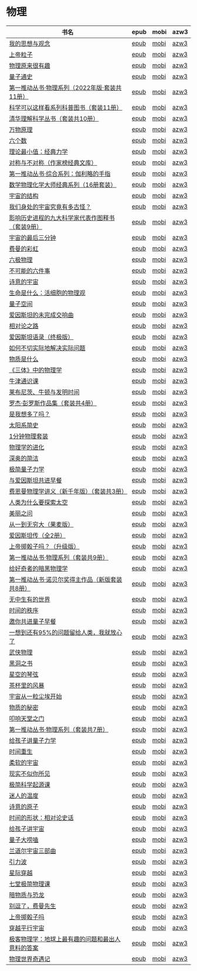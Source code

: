 # 物理

| 书名 | epub | mobi | azw3 |
| --- | --- | --- | --- |
| [我的思想与观念](http://ct.dalanmei.com/f/31084289-771231166-eb4274) | [epub](http://ct.dalanmei.com/f/31084289-771231166-eb4274) | [mobi](http://ct.dalanmei.com/f/31084289-771246435-80fac1) | [azw3](http://ct.dalanmei.com/f/31084289-771236258-313b89) |
| [上帝粒子](http://ct.dalanmei.com/f/31084289-771231698-e6019a) | [epub](http://ct.dalanmei.com/f/31084289-771231698-e6019a) | [mobi](http://ct.dalanmei.com/f/31084289-771246898-e26cbb) | [azw3](http://ct.dalanmei.com/f/31084289-771236599-3e08a1) |
| [物理原来很有趣](http://ct.dalanmei.com/f/31084289-771232194-bc023f) | [epub](http://ct.dalanmei.com/f/31084289-771232194-bc023f) | [mobi](http://ct.dalanmei.com/f/31084289-771247254-881090) | [azw3](http://ct.dalanmei.com/f/31084289-771240275-c025f7) |
| [量子通史](http://ct.dalanmei.com/f/31084289-771228349-eb802e) | [epub](http://ct.dalanmei.com/f/31084289-771228349-eb802e) | [mobi](http://ct.dalanmei.com/f/31084289-771247337-59871c) | [azw3](http://ct.dalanmei.com/f/31084289-771232403-487bc7) |
| [第一推动丛书·物理系列（2022年版·套装共11册）](http://ct.dalanmei.com/f/31084289-771229875-efccd0) | [epub](http://ct.dalanmei.com/f/31084289-771229875-efccd0) | [mobi](http://ct.dalanmei.com/f/31084289-771241336-76201a) | [azw3](http://ct.dalanmei.com/f/31084289-771233441-e3f671) |
| [科学可以这样看系列科普图书（套装11册）](http://ct.dalanmei.com/f/31084289-771230833-bd7a82) | [epub](http://ct.dalanmei.com/f/31084289-771230833-bd7a82) | [mobi](http://ct.dalanmei.com/f/31084289-771246344-bf96a6) | [azw3](http://ct.dalanmei.com/f/31084289-771236083-491bec) |
| [清华理解科学丛书（套装共10册）](http://ct.dalanmei.com/f/31084289-601222134-34fc36) | [epub](http://ct.dalanmei.com/f/31084289-601222134-34fc36) | [mobi](http://ct.dalanmei.com/f/31084289-601222537-0ce916) | [azw3](http://ct.dalanmei.com/f/31084289-601222424-4ce49e) |
| [万物原理](http://ct.dalanmei.com/f/31084289-589444209-96d85e) | [epub](http://ct.dalanmei.com/f/31084289-589444209-96d85e) | [mobi](http://ct.dalanmei.com/f/31084289-589491767-9a1dd0) | [azw3](http://ct.dalanmei.com/f/31084289-589487601-c349e9) |
| [六个数](http://ct.dalanmei.com/f/31084289-577376382-9acf53) | [epub](http://ct.dalanmei.com/f/31084289-577376382-9acf53) | [mobi](http://ct.dalanmei.com/f/31084289-577383790-018a1c) | [azw3](http://ct.dalanmei.com/f/31084289-577384254-03ac0b) |
| [理论最小值：经典力学](http://ct.dalanmei.com/f/31084289-577376477-87c993) | [epub](http://ct.dalanmei.com/f/31084289-577376477-87c993) | [mobi](http://ct.dalanmei.com/f/31084289-577383810-1d6a41) | [azw3](http://ct.dalanmei.com/f/31084289-577384262-fdc891) |
| [对称与不对称（作家榜经典文库）](http://ct.dalanmei.com/f/31084289-575257029-6d7c5b) | [epub](http://ct.dalanmei.com/f/31084289-575257029-6d7c5b) | [mobi](http://ct.dalanmei.com/f/31084289-575337843-4a8767) | [azw3](http://ct.dalanmei.com/f/31084289-575310830-8abf13) |
| [第一推动丛书·综合系列：伽利略的手指](http://ct.dalanmei.com/f/31084289-570174955-9f5581) | [epub](http://ct.dalanmei.com/f/31084289-570174955-9f5581) | [mobi](http://ct.dalanmei.com/f/31084289-570300381-007075) | [azw3](http://ct.dalanmei.com/f/31084289-570369688-406bb7) |
| [数学物理化学大师经典系列（16册套装）](http://ct.dalanmei.com/f/31084289-570154935-33dae0) | [epub](http://ct.dalanmei.com/f/31084289-570154935-33dae0) | [mobi](http://ct.dalanmei.com/f/31084289-570325769-2e81e7) | [azw3](http://ct.dalanmei.com/f/31084289-571395386-46768c) |
| [宇宙的结构](http://ct.dalanmei.com/f/31084289-570160536-a40447) | [epub](http://ct.dalanmei.com/f/31084289-570160536-a40447) | [mobi](http://ct.dalanmei.com/f/31084289-570352585-9d901a) | [azw3](http://ct.dalanmei.com/f/31084289-571401051-55ab84) |
| [我们身处的宇宙究竟有多古怪？](http://ct.dalanmei.com/f/31084289-570148532-08ca2e) | [epub](http://ct.dalanmei.com/f/31084289-570148532-08ca2e) | [mobi](http://ct.dalanmei.com/f/31084289-570357523-3ec76d) | [azw3](http://ct.dalanmei.com/f/31084289-571404859-c80512) |
| [影响历史进程的九大科学家代表作图释书（套装9册）](http://ct.dalanmei.com/f/31084289-570149974-0eecf3) | [epub](http://ct.dalanmei.com/f/31084289-570149974-0eecf3) | [mobi](http://ct.dalanmei.com/f/31084289-570357622-28d193) | [azw3](http://ct.dalanmei.com/f/31084289-571405661-c4d0b9) |
| [宇宙的最后三分钟](http://ct.dalanmei.com/f/31084289-570150749-ebb5c6) | [epub](http://ct.dalanmei.com/f/31084289-570150749-ebb5c6) | [mobi](http://ct.dalanmei.com/f/31084289-570357693-e2322d) | [azw3](http://ct.dalanmei.com/f/31084289-571405809-53a348) |
| [费曼的彩虹](http://ct.dalanmei.com/f/31084289-569464455-0aef99) | [epub](http://ct.dalanmei.com/f/31084289-569464455-0aef99) | [mobi](http://ct.dalanmei.com/f/31084289-570251262-7c7fd9) | [azw3](http://ct.dalanmei.com/f/31084289-571411076-477ae9) |
| [六极物理](http://ct.dalanmei.com/f/31084289-569464664-ac4541) | [epub](http://ct.dalanmei.com/f/31084289-569464664-ac4541) | [mobi](http://ct.dalanmei.com/f/31084289-570252317-a27300) | [azw3](http://ct.dalanmei.com/f/31084289-571411442-046c04) |
| [不可能的六件事](http://ct.dalanmei.com/f/31084289-570107664-e9b1db) | [epub](http://ct.dalanmei.com/f/31084289-570107664-e9b1db) | [mobi](http://ct.dalanmei.com/f/31084289-570256820-5e573b) | [azw3](http://ct.dalanmei.com/f/31084289-571415307-5b0be3) |
| [诗意的宇宙](http://ct.dalanmei.com/f/31084289-569452776-36e74a) | [epub](http://ct.dalanmei.com/f/31084289-569452776-36e74a) | [mobi](http://ct.dalanmei.com/f/31084289-570239717-fdea91) | [azw3](http://ct.dalanmei.com/f/31084289-571419659-5cbace) |
| [生命是什么：活细胞的物理观](http://ct.dalanmei.com/f/31084289-571731107-6961ab) | [epub](http://ct.dalanmei.com/f/31084289-571731107-6961ab) | [mobi](http://ct.dalanmei.com/f/31084289-572067697-4f9495) | [azw3](http://ct.dalanmei.com/f/31084289-572086362-8ca238) |
| [量子空间](http://ct.dalanmei.com/f/31084289-571729448-f64636) | [epub](http://ct.dalanmei.com/f/31084289-571729448-f64636) | [mobi](http://ct.dalanmei.com/f/31084289-572080721-71855f) | [azw3](http://ct.dalanmei.com/f/31084289-572108519-3990f0) |
| [爱因斯坦的未完成交响曲](http://ct.dalanmei.com/f/31084289-571729004-8c607f) | [epub](http://ct.dalanmei.com/f/31084289-571729004-8c607f) | [mobi](http://ct.dalanmei.com/f/31084289-572085084-5d27a7) | [azw3](http://ct.dalanmei.com/f/31084289-572112322-91311f) |
| [相对论之路](http://ct.dalanmei.com/f/31084289-571729000-1ecc1b) | [epub](http://ct.dalanmei.com/f/31084289-571729000-1ecc1b) | [mobi](http://ct.dalanmei.com/f/31084289-572085121-fd3d1e) | [azw3](http://ct.dalanmei.com/f/31084289-572112337-c6676d) |
| [爱因斯坦语录（终极版）](http://ct.dalanmei.com/f/31084289-571728679-c09a1a) | [epub](http://ct.dalanmei.com/f/31084289-571728679-c09a1a) | [mobi](http://ct.dalanmei.com/f/31084289-572087541-3dba8c) | [azw3](http://ct.dalanmei.com/f/31084289-572112652-356e6f) |
| [如何不切实际地解决实际问题](http://ct.dalanmei.com/f/31084289-571726027-8e10ca) | [epub](http://ct.dalanmei.com/f/31084289-571726027-8e10ca) | [mobi](http://ct.dalanmei.com/f/31084289-572109532-ffe73d) | [azw3](http://ct.dalanmei.com/f/31084289-572115615-d37352) |
| [物质是什么](http://ct.dalanmei.com/f/31084289-571723870-7bef7c) | [epub](http://ct.dalanmei.com/f/31084289-571723870-7bef7c) | [mobi](http://ct.dalanmei.com/f/31084289-572112350-f77344) | [azw3](http://ct.dalanmei.com/f/31084289-572116247-d5095d) |
| [《三体》中的物理学](http://ct.dalanmei.com/f/31084289-571723127-30b27b) | [epub](http://ct.dalanmei.com/f/31084289-571723127-30b27b) | [mobi](http://ct.dalanmei.com/f/31084289-572112677-a34ac0) | [azw3](http://ct.dalanmei.com/f/31084289-572116935-23fa45) |
| [牛津通识课](http://ct.dalanmei.com/f/31084289-571715396-8f0988) | [epub](http://ct.dalanmei.com/f/31084289-571715396-8f0988) | [mobi](http://ct.dalanmei.com/f/31084289-572113890-7aef4e) | [azw3](http://ct.dalanmei.com/f/31084289-572121967-3d5548) |
| [莱布尼茨、牛顿与发明时间](http://ct.dalanmei.com/f/31084289-571712536-37130e) | [epub](http://ct.dalanmei.com/f/31084289-571712536-37130e) | [mobi](http://ct.dalanmei.com/f/31084289-572114594-799ec9) | [azw3](http://ct.dalanmei.com/f/31084289-572132060-6964d0) |
| [罗杰·彭罗斯作品集（套装共4册）](http://ct.dalanmei.com/f/31084289-571711900-b2a680) | [epub](http://ct.dalanmei.com/f/31084289-571711900-b2a680) | [mobi](http://ct.dalanmei.com/f/31084289-572114676-cee52c) | [azw3](http://ct.dalanmei.com/f/31084289-572133095-ed71dd) |
| [是我想多了吗？](http://ct.dalanmei.com/f/31084289-571710249-ebbba5) | [epub](http://ct.dalanmei.com/f/31084289-571710249-ebbba5) | [mobi](http://ct.dalanmei.com/f/31084289-572114988-460de7) | [azw3](http://ct.dalanmei.com/f/31084289-572135457-26bd2d) |
| [太阳系简史](http://ct.dalanmei.com/f/31084289-571709187-8533f8) | [epub](http://ct.dalanmei.com/f/31084289-571709187-8533f8) | [mobi](http://ct.dalanmei.com/f/31084289-572115213-053a4d) | [azw3](http://ct.dalanmei.com/f/31084289-572136539-c8a6aa) |
| [1分钟物理套装](None) | [epub](None) | [mobi](None) | [azw3](None) |
| [物理学的进化](http://ct.dalanmei.com/f/31084289-571678727-b31817) | [epub](http://ct.dalanmei.com/f/31084289-571678727-b31817) | [mobi](http://ct.dalanmei.com/f/31084289-572116098-9a511b) | [azw3](http://ct.dalanmei.com/f/31084289-572156920-853cf6) |
| [深奥的简洁](http://ct.dalanmei.com/f/31084289-571662945-11b8f5) | [epub](http://ct.dalanmei.com/f/31084289-571662945-11b8f5) | [mobi](http://ct.dalanmei.com/f/31084289-572116738-7ec3a5) | [azw3](http://ct.dalanmei.com/f/31084289-572176888-05a146) |
| [极简量子力学](http://ct.dalanmei.com/f/31084289-571642802-e683f6) | [epub](http://ct.dalanmei.com/f/31084289-571642802-e683f6) | [mobi](http://ct.dalanmei.com/f/31084289-572120463-08560f) | [azw3](http://ct.dalanmei.com/f/31084289-572180758-1f86cf) |
| [与爱因斯坦共进早餐](http://ct.dalanmei.com/f/31084289-571638694-415ce1) | [epub](http://ct.dalanmei.com/f/31084289-571638694-415ce1) | [mobi](http://ct.dalanmei.com/f/31084289-572120882-7778bc) | [azw3](http://ct.dalanmei.com/f/31084289-572182173-4f18cd) |
| [费恩曼物理学讲义（新千年版）（套装共3册）](http://ct.dalanmei.com/f/31084289-571635077-efaf13) | [epub](http://ct.dalanmei.com/f/31084289-571635077-efaf13) | [mobi](http://ct.dalanmei.com/f/31084289-572125750-c20a60) | [azw3](http://ct.dalanmei.com/f/31084289-572186377-addf68) |
| [人类为什么要探索太空](http://ct.dalanmei.com/f/31084289-571632415-d4b4db) | [epub](http://ct.dalanmei.com/f/31084289-571632415-d4b4db) | [mobi](http://ct.dalanmei.com/f/31084289-572125907-0a18ae) | [azw3](http://ct.dalanmei.com/f/31084289-572186454-4e51fd) |
| [美丽之问](http://ct.dalanmei.com/f/31084289-571538306-5fc907) | [epub](http://ct.dalanmei.com/f/31084289-571538306-5fc907) | [mobi](http://ct.dalanmei.com/f/31084289-571806497-a36518) | [azw3](http://ct.dalanmei.com/f/31084289-572195916-1ea05b) |
| [从一到无穷大（果麦版）](http://ct.dalanmei.com/f/31084289-571541075-15a5fa) | [epub](http://ct.dalanmei.com/f/31084289-571541075-15a5fa) | [mobi](http://ct.dalanmei.com/f/31084289-571808856-ff5b38) | [azw3](http://ct.dalanmei.com/f/31084289-572196277-5d66a9) |
| [爱因斯坦传（全2册）](http://ct.dalanmei.com/f/31084289-571542482-8b38e1) | [epub](http://ct.dalanmei.com/f/31084289-571542482-8b38e1) | [mobi](http://ct.dalanmei.com/f/31084289-571812329-2c0664) | [azw3](http://ct.dalanmei.com/f/31084289-572196456-479cb4) |
| [上帝掷骰子吗？（升级版）](http://ct.dalanmei.com/f/31084289-571551147-9a2ab5) | [epub](http://ct.dalanmei.com/f/31084289-571551147-9a2ab5) | [mobi](http://ct.dalanmei.com/f/31084289-571862717-d4aacd) | [azw3](http://ct.dalanmei.com/f/31084289-572202136-f4a251) |
| [第一推动丛书·物理系列（套装共9册）](http://ct.dalanmei.com/f/31084289-571556043-68db76) | [epub](http://ct.dalanmei.com/f/31084289-571556043-68db76) | [mobi](http://ct.dalanmei.com/f/31084289-571912208-75ed6e) | [azw3](http://ct.dalanmei.com/f/31084289-572203304-a00976) |
| [给好奇者的暗黑物理学](http://ct.dalanmei.com/f/31084289-571556535-2e022c) | [epub](http://ct.dalanmei.com/f/31084289-571556535-2e022c) | [mobi](http://ct.dalanmei.com/f/31084289-571913622-8efaec) | [azw3](http://ct.dalanmei.com/f/31084289-572203538-67a588) |
| [第一推动丛书·诺贝尔奖得主作品（新版套装共8册）](http://ct.dalanmei.com/f/31084289-571556847-5cbd99) | [epub](http://ct.dalanmei.com/f/31084289-571556847-5cbd99) | [mobi](http://ct.dalanmei.com/f/31084289-571913906-4a5563) | [azw3](http://ct.dalanmei.com/f/31084289-572203614-5ea836) |
| [无中生有的世界](http://ct.dalanmei.com/f/31084289-571559371-1521d3) | [epub](http://ct.dalanmei.com/f/31084289-571559371-1521d3) | [mobi](http://ct.dalanmei.com/f/31084289-571922023-bdee15) | [azw3](http://ct.dalanmei.com/f/31084289-572211702-8a3983) |
| [时间的秩序](http://ct.dalanmei.com/f/31084289-571616270-adbcf8) | [epub](http://ct.dalanmei.com/f/31084289-571616270-adbcf8) | [mobi](http://ct.dalanmei.com/f/31084289-571732717-bef73d) | [azw3](http://ct.dalanmei.com/f/31084289-571912598-7273c4) |
| [邀你共进量子早餐](http://ct.dalanmei.com/f/31084289-571607765-a07ff2) | [epub](http://ct.dalanmei.com/f/31084289-571607765-a07ff2) | [mobi](http://ct.dalanmei.com/f/31084289-571736150-6008b1) | [azw3](http://ct.dalanmei.com/f/31084289-571914292-cae860) |
| [一想到还有95%的问题留给人类，我就放心了](http://ct.dalanmei.com/f/31084289-571603668-3cc7d1) | [epub](http://ct.dalanmei.com/f/31084289-571603668-3cc7d1) | [mobi](http://ct.dalanmei.com/f/31084289-571737666-654f7d) | [azw3](http://ct.dalanmei.com/f/31084289-571916705-5376bc) |
| [武侠物理](http://ct.dalanmei.com/f/31084289-571495806-15bda5) | [epub](http://ct.dalanmei.com/f/31084289-571495806-15bda5) | [mobi](http://ct.dalanmei.com/f/31084289-571773768-8b4311) | [azw3](http://ct.dalanmei.com/f/31084289-571918664-dd72e1) |
| [黑洞之书](http://ct.dalanmei.com/f/31084289-571593895-d21860) | [epub](http://ct.dalanmei.com/f/31084289-571593895-d21860) | [mobi](http://ct.dalanmei.com/f/31084289-572128924-ab3317) | [azw3](http://ct.dalanmei.com/f/31084289-571985970-5e47d5) |
| [星空的琴弦](http://ct.dalanmei.com/f/31084289-571544117-0292d9) | [epub](http://ct.dalanmei.com/f/31084289-571544117-0292d9) | [mobi](http://ct.dalanmei.com/f/31084289-571814699-451dc4) | [azw3](http://ct.dalanmei.com/f/31084289-572015952-589791) |
| [茶杯里的风暴](http://ct.dalanmei.com/f/31084289-571544622-eb2a45) | [epub](http://ct.dalanmei.com/f/31084289-571544622-eb2a45) | [mobi](http://ct.dalanmei.com/f/31084289-571814971-52f3cc) | [azw3](http://ct.dalanmei.com/f/31084289-572016639-b42a07) |
| [宇宙从一粒尘埃开始](http://ct.dalanmei.com/f/31084289-571548096-dad0d6) | [epub](http://ct.dalanmei.com/f/31084289-571548096-dad0d6) | [mobi](http://ct.dalanmei.com/f/31084289-571818389-47b7e3) | [azw3](http://ct.dalanmei.com/f/31084289-572054324-d25f4e) |
| [物质的秘密](http://ct.dalanmei.com/f/31084289-571548313-0fd4b1) | [epub](http://ct.dalanmei.com/f/31084289-571548313-0fd4b1) | [mobi](http://ct.dalanmei.com/f/31084289-571818778-013172) | [azw3](http://ct.dalanmei.com/f/31084289-572055994-6a8935) |
| [叩响天堂之门](http://ct.dalanmei.com/f/31084289-571551234-636709) | [epub](http://ct.dalanmei.com/f/31084289-571551234-636709) | [mobi](http://ct.dalanmei.com/f/31084289-571864474-28f789) | [azw3](http://ct.dalanmei.com/f/31084289-572068086-af467d) |
| [第一推动丛书·物理系列（套装共7册）](None) | [epub](None) | [mobi](None) | [azw3](None) |
| [给孩子讲量子力学](http://ct.dalanmei.com/f/31084289-571551804-e4e502) | [epub](http://ct.dalanmei.com/f/31084289-571551804-e4e502) | [mobi](http://ct.dalanmei.com/f/31084289-571878515-d8c4c5) | [azw3](http://ct.dalanmei.com/f/31084289-572068947-3291de) |
| [时间重生](http://ct.dalanmei.com/f/31084289-571555617-288ae2) | [epub](http://ct.dalanmei.com/f/31084289-571555617-288ae2) | [mobi](http://ct.dalanmei.com/f/31084289-571908448-093bfd) | [azw3](http://ct.dalanmei.com/f/31084289-572072183-dacc97) |
| [柔软的宇宙](http://ct.dalanmei.com/f/31084289-571555788-0499a5) | [epub](http://ct.dalanmei.com/f/31084289-571555788-0499a5) | [mobi](http://ct.dalanmei.com/f/31084289-571909895-684e18) | [azw3](http://ct.dalanmei.com/f/31084289-572072640-83ccc8) |
| [现实不似你所见](http://ct.dalanmei.com/f/31084289-571556358-d07c81) | [epub](http://ct.dalanmei.com/f/31084289-571556358-d07c81) | [mobi](http://ct.dalanmei.com/f/31084289-571913361-510c2e) | [azw3](http://ct.dalanmei.com/f/31084289-572073442-6a9add) |
| [极简科学起源课](http://ct.dalanmei.com/f/31084289-571558304-86bcab) | [epub](http://ct.dalanmei.com/f/31084289-571558304-86bcab) | [mobi](http://ct.dalanmei.com/f/31084289-571916884-427111) | [azw3](http://ct.dalanmei.com/f/31084289-572074981-e0f82d) |
| [迷人的温度](http://ct.dalanmei.com/f/31084289-571562150-b88a54) | [epub](http://ct.dalanmei.com/f/31084289-571562150-b88a54) | [mobi](http://ct.dalanmei.com/f/31084289-571991266-811e21) | [azw3](http://ct.dalanmei.com/f/31084289-571840828-abc7f2) |
| [诗意的原子](http://ct.dalanmei.com/f/31084289-571583556-a22708) | [epub](http://ct.dalanmei.com/f/31084289-571583556-a22708) | [mobi](http://ct.dalanmei.com/f/31084289-571736039-7afcfe) | [azw3](http://ct.dalanmei.com/f/31084289-571854935-2b05cc) |
| [时间的形状：相对论史话](http://ct.dalanmei.com/f/31084289-571581750-71721f) | [epub](http://ct.dalanmei.com/f/31084289-571581750-71721f) | [mobi](http://ct.dalanmei.com/f/31084289-571736836-002592) | [azw3](http://ct.dalanmei.com/f/31084289-571861196-051075) |
| [给孩子讲宇宙](http://ct.dalanmei.com/f/31084289-571588370-5f88f9) | [epub](http://ct.dalanmei.com/f/31084289-571588370-5f88f9) | [mobi](http://ct.dalanmei.com/f/31084289-571738130-7e9649) | [azw3](http://ct.dalanmei.com/f/31084289-571868326-0b8d89) |
| [量子大唠嗑](http://ct.dalanmei.com/f/31084289-571588033-bd3832) | [epub](http://ct.dalanmei.com/f/31084289-571588033-bd3832) | [mobi](http://ct.dalanmei.com/f/31084289-571772766-c1520a) | [azw3](http://ct.dalanmei.com/f/31084289-571869099-e09316) |
| [兰道尔宇宙三部曲](http://ct.dalanmei.com/f/31084289-571483475-5a6f74) | [epub](http://ct.dalanmei.com/f/31084289-571483475-5a6f74) | [mobi](http://ct.dalanmei.com/f/31084289-571773172-1e3669) | [azw3](http://ct.dalanmei.com/f/31084289-571869626-15bffb) |
| [引力波](http://ct.dalanmei.com/f/31084289-571513410-308c06) | [epub](http://ct.dalanmei.com/f/31084289-571513410-308c06) | [mobi](http://ct.dalanmei.com/f/31084289-571776913-8ef262) | [azw3](http://ct.dalanmei.com/f/31084289-571876319-ab66c4) |
| [星际穿越](http://ct.dalanmei.com/f/31084289-571514062-09b4d4) | [epub](http://ct.dalanmei.com/f/31084289-571514062-09b4d4) | [mobi](http://ct.dalanmei.com/f/31084289-571777184-3a59a7) | [azw3](http://ct.dalanmei.com/f/31084289-571876377-9a4ca0) |
| [七堂极简物理课](http://ct.dalanmei.com/f/31084289-571517098-7ec939) | [epub](http://ct.dalanmei.com/f/31084289-571517098-7ec939) | [mobi](http://ct.dalanmei.com/f/31084289-571777849-327a4a) | [azw3](http://ct.dalanmei.com/f/31084289-571876783-80bfcb) |
| [暗物质与恐龙](http://ct.dalanmei.com/f/31084289-571517493-6796ca) | [epub](http://ct.dalanmei.com/f/31084289-571517493-6796ca) | [mobi](http://ct.dalanmei.com/f/31084289-571778171-0eea70) | [azw3](http://ct.dalanmei.com/f/31084289-571877074-c3baf7) |
| [别逗了，费曼先生](http://ct.dalanmei.com/f/31084289-571517538-fb13c6) | [epub](http://ct.dalanmei.com/f/31084289-571517538-fb13c6) | [mobi](http://ct.dalanmei.com/f/31084289-571778214-7ccfa2) | [azw3](http://ct.dalanmei.com/f/31084289-571877142-9e5e6c) |
| [上帝掷骰子吗](http://ct.dalanmei.com/f/31084289-571422882-502877) | [epub](http://ct.dalanmei.com/f/31084289-571422882-502877) | [mobi](http://ct.dalanmei.com/f/31084289-571781870-f42d35) | [azw3](http://ct.dalanmei.com/f/31084289-571882967-2a5248) |
| [穿越平行宇宙](http://ct.dalanmei.com/f/31084289-571423638-d4155d) | [epub](http://ct.dalanmei.com/f/31084289-571423638-d4155d) | [mobi](http://ct.dalanmei.com/f/31084289-571782346-18a5ad) | [azw3](http://ct.dalanmei.com/f/31084289-571883485-974502) |
| [极客物理学：地球上最有趣的问题和最出人意料的答案](http://ct.dalanmei.com/f/31084289-571452399-deaa4d) | [epub](http://ct.dalanmei.com/f/31084289-571452399-deaa4d) | [mobi](http://ct.dalanmei.com/f/31084289-571786461-98fb03) | [azw3](http://ct.dalanmei.com/f/31084289-571885697-c71696) |
| [物理世界奇遇记](http://ct.dalanmei.com/f/31084289-571453490-7bdffd) | [epub](http://ct.dalanmei.com/f/31084289-571453490-7bdffd) | [mobi](http://ct.dalanmei.com/f/31084289-571787147-3de73c) | [azw3](http://ct.dalanmei.com/f/31084289-571886543-d375ce) |
